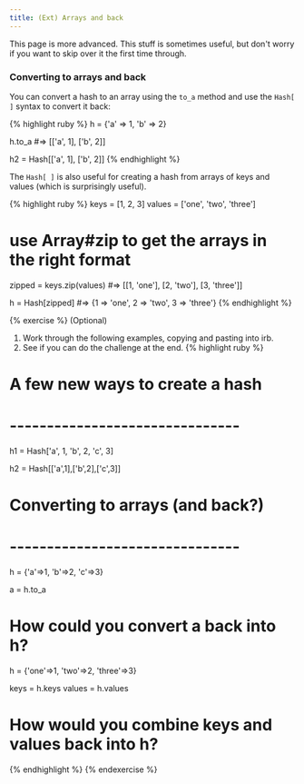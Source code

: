 ```yaml
---
title: (Ext) Arrays and back
---
```


This page is more advanced. This stuff is sometimes useful, but don't worry if you want to skip over it the first time through.

### Converting to arrays and back

You can convert a hash to an array using the `to_a` method and use the `Hash[ ]` syntax to convert it back:

{% highlight ruby %}
h = {'a' => 1, 'b' => 2}

h.to_a #=> [['a', 1], ['b', 2]]

h2 = Hash[['a', 1], ['b', 2]]
{% endhighlight %}

The `Hash[ ]` is also useful for creating a hash from arrays of keys and values (which is surprisingly useful).

{% highlight ruby %}
keys = [1, 2, 3]
values = ['one', 'two', 'three']

# use Array#zip to get the arrays in the right format
zipped = keys.zip(values)  #=> [[1, 'one'], [2, 'two'], [3, 'three']]

h = Hash[zipped]  #=> {1 => 'one', 2 => 'two', 3 => 'three'}
{% endhighlight %}

{% exercise %}
(Optional)
1. Work through the following examples, copying and pasting into irb.
2. See if you can do the challenge at the end.
{% highlight ruby %}
# A few new ways to create a hash
# -------------------------------

h1 = Hash['a', 1, 'b', 2, 'c', 3]

h2 = Hash[['a',1],['b',2],['c',3]]


# Converting to arrays (and back?)
# -------------------------------

h = {'a'=>1, 'b'=>2, 'c'=>3}

a = h.to_a

# How could you convert a back into h?

h = {'one'=>1, 'two'=>2, 'three'=>3}

keys = h.keys
values = h.values

# How would you combine keys and values back into h?
{% endhighlight %}
{% endexercise %}
